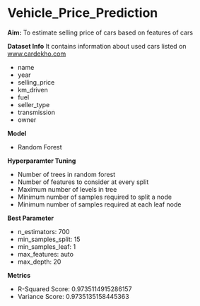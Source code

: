 # Vehicle_Price_Prediction #

**Aim:** To estimate selling price of cars based on features of cars

**Dataset Info** It contains information about used cars listed on www.cardekho.com

* name
* year
* selling_price
* km_driven
* fuel
* seller_type
* transmission
* owner

**Model**

* Random Forest

**Hyperparamter Tuning**

* Number of trees in random forest
* Number of features to consider at every split
* Maximum number of levels in tree
* Minimum number of samples required to split a node
* Minimum number of samples required at each leaf node

**Best Parameter**

* n_estimators: 700
* min_samples_split: 15
* min_samples_leaf: 1
* max_features: auto
* max_depth: 20

**Metrics**

* R-Squared Score: 0.9735114915286157
* Variance Score: 0.9735135158445363 


